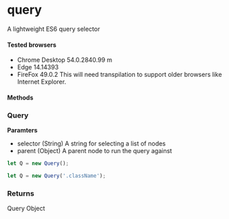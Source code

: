 # query

A lightweight ES6 query selector

#### Tested browsers
* Chrome Desktop 54.0.2840.99 m
* Edge 14.14393
* FireFox 49.0.2
This will need transpilation to support older browsers like Internet Explorer.

#### Methods

### Query
**Paramters**
 
* selector (String) A string for selecting a list of nodes
* parent (Object<Node>) A parent node to run the query against

```javascript
let Q = new Query();
````
```javascript
let Q = new Query('.className');
````
### Returns
Query Object
